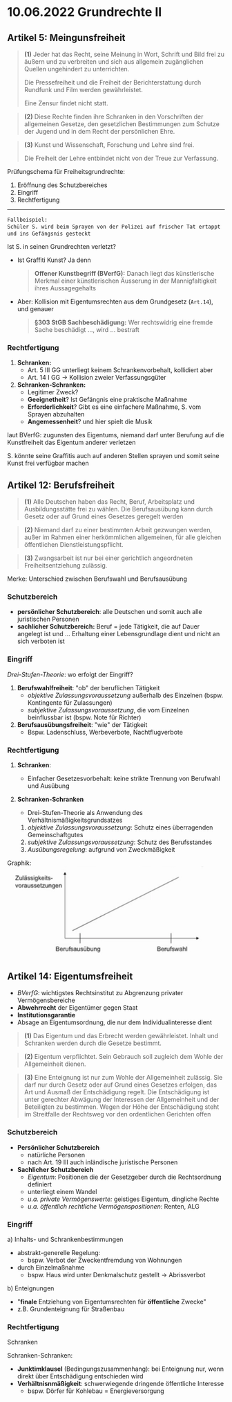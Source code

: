# 10.06.2022 Grundrechte II

## Artikel 5: Meingunsfreiheit

> **(1)** Jeder hat das Recht, seine Meinung in Wort, Schrift und Bild frei zu äußern und zu verbreiten und sich aus allgemein zugänglichen Quellen ungehindert zu unterrichten.
>
> Die Pressefreiheit und die Freiheit der Berichterstattung durch Rundfunk und Film werden gewährleistet.
>
> Eine Zensur findet nicht statt.

> **(2)** Diese Rechte finden ihre Schranken in den Vorschriften der allgemeinen Gesetze, den gesetzlichen Bestimmungen zum Schutze der Jugend und in dem Recht der persönlichen Ehre.

> **(3)** Kunst und Wissenschaft, Forschung und Lehre sind frei.
>
> Die Freiheit der Lehre entbindet nicht von der Treue zur Verfassung.



Prüfungschema für Freiheitsgrundrechte:

1. Eröffnung des Schutzbereiches
2. Eingriff
3. Rechtfertigung

---
```
Fallbeispiel: 
Schüler S. wird beim Sprayen von der Polizei auf frischer Tat ertappt und ins Gefängsnis gesteckt
```

Ist S. in seinen Grundrechten verletzt?

- Ist Graffiti Kunst? Ja denn

    > **Offener Kunstbegriff (BVerfG):** Danach liegt das künstlerische Merkmal einer künstlerischen Äusserung in der Mannigfaltigkeit ihres Aussagegehalts

- Aber: Kollision mit Eigentumsrechten aus dem Grundgesetz (`Art.14`), und genauer

    > **§303 StGB Sachbeschädigung:** Wer rechtswidrig eine fremde Sache beschädigt ..., wird ... bestraft 



### Rechtfertigung

1. **Schranken:**
    - Art. 5 III GG unterliegt keinem Schrankenvorbehalt, kollidiert aber
    - Art. 14 I GG -> Kollision zweier Verfassungsgüter
2. **Schranken-Schranken:**
    - Legitimer Zweck?
    - **Geeignetheit**? Ist Gefängnis eine praktische Maßnahme
    - **Erforderlichkeit**? Gibt es eine einfachere Maßnahme, S. vom Sprayen abzuhalten
    - **Angemessenheit**? und hier spielt die Musik

laut BVerfG: zugunsten des Eigentums, niemand darf unter Berufung auf die Kunstfreiheit das Eigentum anderer verletzen

S. könnte seine Graffitis auch auf anderen Stellen sprayen und somit seine Kunst frei verfügbar machen

## Artikel 12: Berufsfreiheit

> **(1)** Alle Deutschen haben das Recht, Beruf, Arbeitsplatz und Ausbildungsstätte frei zu wählen. Die Berufsausübung kann durch Gesetz oder auf Grund eines Gesetzes geregelt werden

> **(2)** Niemand darf zu einer bestimmten Arbeit gezwungen werden, außer im Rahmen einer herkömmlichen allgemeinen, für alle gleichen öffentlichen Dienstleistungspflicht.

> **(3)** Zwangsarbeit ist nur bei einer gerichtlich angeordneten Freiheitsentziehung zulässig.

Merke: Unterschied zwischen Berufswahl und Berufsausübung

### Schutzbereich

- **persönlicher Schutzbereich**: alle Deutschen und somit auch alle juristischen Personen
- **sachlicher Schutzbereich:** Beruf = jede Tätigkeit, die auf Dauer angelegt ist und ... Erhaltung einer Lebensgrundlage dient und nicht an sich verboten ist

### Eingriff

*Drei-Stufen-Theorie*: wo erfolgt der Eingriff?

1. **Berufswahlfreiheit**: "ob" der beruflichen Tätigkeit
    - *objektive Zulassungsvoraussetzung* außerhalb des Einzelnen (bspw. Kontingente für Zulassungen)
    - *subjektive Zulassungsvoraussetzung*, die vom Einzelnen beinflussbar ist (bspw. Note für Richter)
2. **Berufsausübungsfreiheit**: "wie"  der Tätigkeit
    - Bspw. Ladenschluss, Werbeverbote, Nachtflugverbote

### Rechtfertigung

1. **Schranken**:
    
    - Einfacher Gesetzesvorbehalt: keine strikte Trennung von Berufwahl und Ausübung
    
2. **Schranken-Schranken**
    
    - Drei-Stufen-Theorie als Anwendung des Verhältnismäßigkeitsgrundsatzes
    1. *objektive Zulassungsvoraussetzung*: Schutz eines überragenden Gemeinschaftgutes
    1. *subjektive Zulassungsvoraussetzung*: Schutz des Berufsstandes
    1. *Ausübungsregelung*: aufgrund von Zweckmäßigkeit

Graphik:![2022-06-17_03.08.59](../images/2022-06-17_03.08.59.jpg)

## Artikel 14: Eigentumsfreiheit

- *BVerfG*: wichtigstes Rechtsinstitut zu Abgrenzung privater Vermögensbereiche
- **Abwehrrecht** der Eigentümer gegen Staat
- **Institutionsgarantie** 
- Absage an Eigentumsordnung, die nur dem Individualinteresse dient

> **(1)** Das Eigentum und das Erbrecht werden gewährleistet. Inhalt und Schranken werden durch die Gesetze bestimmt.

> **(2)** Eigentum verpflichtet. Sein Gebrauch soll zugleich dem Wohle der Allgemeinheit dienen.

> **(3)**  Eine Enteignung ist nur zum Wohle der Allgemeinheit zulässig. Sie darf nur durch Gesetz oder auf Grund eines Gesetzes erfolgen, das Art und Ausmaß der Entschädigung regelt. Die Entschädigung ist unter gerechter Abwägung der Interessen der Allgemeinheit und der Beteiligten zu bestimmen. Wegen der Höhe der Entschädigung steht im Streitfalle der Rechtsweg vor den ordentlichen Gerichten offen

### Schutzbereich

- **Persönlicher Schutzbereich**
    - natürliche Personen
    - nach Art. 19 III auch inländische juristische Personen
- **Sachlicher Schutzbereich**
    - *Eigentum*: Positionen die der Gesetzgeber durch die Rechtsordnung definiert
    - unterliegt einem Wandel 
    - *u.a. private Vermögenswerte:* geistiges Eigentum, dingliche Rechte
    - *u.a. öffentlich rechtliche Vermögenspositionen*: Renten, ALG

### Eingriff

a) Inhalts- und Schrankenbestimmungen

- abstrakt-generelle Regelung:
    - bspw. Verbot der Zweckentfremdung von Wohnungen
- durch Einzelmaßnahme
    - bspw. Haus wird unter Denkmalschutz gestellt -> Abrissverbot

b) Enteignungen

- "**finale** Entziehung von Eigentumsrechten für **öffentliche** Zwecke"
- z.B. Grundenteignung für Straßenbau



### Rechtfertigung

Schranken

Schranken-Schranken:

- **Junktimklausel** (Bedingungszusammenhang): bei Enteignung nur, wenn direkt über Entschädigung entschieden wird
- **Verhältnisnmäßigkeit**: schwerwiegende dringende öffentliche Interesse
    - bspw. Dörfer für Kohlebau = Energieversorgung
